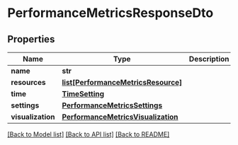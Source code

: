 # PerformanceMetricsResponseDto

## Properties
Name | Type | Description | Notes
------------ | ------------- | ------------- | -------------
**name** | **str** |  | 
**resources** | [**list[PerformanceMetricsResource]**](PerformanceMetricsResource.md) |  | 
**time** | [**TimeSetting**](TimeSetting.md) |  | 
**settings** | [**PerformanceMetricsSettings**](PerformanceMetricsSettings.md) |  | 
**visualization** | [**PerformanceMetricsVisualization**](PerformanceMetricsVisualization.md) |  | [optional] 

[[Back to Model list]](../README.md#documentation-for-models) [[Back to API list]](../README.md#documentation-for-api-endpoints) [[Back to README]](../README.md)

